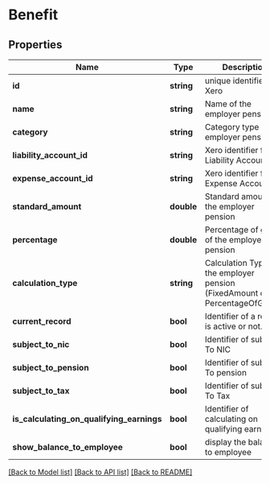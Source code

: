 # Benefit

## Properties
Name | Type | Description | Notes
------------ | ------------- | ------------- | -------------
**id** | **string** | unique identifier in Xero | [optional] 
**name** | **string** | Name of the employer pension | 
**category** | **string** | Category type of the employer pension | 
**liability_account_id** | **string** | Xero identifier for Liability Account | 
**expense_account_id** | **string** | Xero identifier for Expense Account | 
**standard_amount** | **double** | Standard amount of the employer pension | [optional] 
**percentage** | **double** | Percentage of gross of the employer pension | 
**calculation_type** | **string** | Calculation Type of the employer pension (FixedAmount or PercentageOfGross). | 
**current_record** | **bool** | Identifier of a record is active or not. | [optional] 
**subject_to_nic** | **bool** | Identifier of subject To NIC | [optional] 
**subject_to_pension** | **bool** | Identifier of subject To pension | [optional] 
**subject_to_tax** | **bool** | Identifier of subject To Tax | [optional] 
**is_calculating_on_qualifying_earnings** | **bool** | Identifier of calculating on qualifying earnings | [optional] 
**show_balance_to_employee** | **bool** | display the balance to employee | [optional] 

[[Back to Model list]](../README.md#documentation-for-models) [[Back to API list]](../README.md#documentation-for-api-endpoints) [[Back to README]](../README.md)


